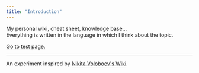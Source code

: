 ```yaml
---
title: "Introduction"
---
```


My personal wiki, cheat sheet, knowledge base…  
Everything is written in the language in which I think about the topic.

[Go to test page.](/test-page/)

---

An experiment inspired by [Nikita Voloboev's Wiki](https://wiki.nikiv.dev/).
